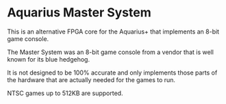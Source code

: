 # Aquarius Master System

This is an alternative FPGA core for the Aquarius+ that implements an 8-bit game console.

The Master System was an 8-bit game console from a vendor that is well known for its blue hedgehog.

It is not designed to be 100% accurate and only implements those parts of the hardware that are actually needed for the games to run.

NTSC games up to 512KB are supported.
